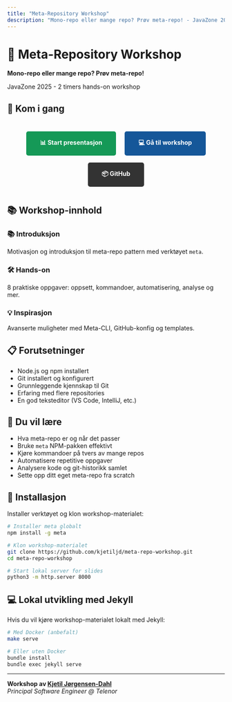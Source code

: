 ```yaml
---
title: "Meta-Repository Workshop"
description: "Mono-repo eller mange repo? Prøv meta-repo! - JavaZone 2025"
---
```


# 🚀 Meta-Repository Workshop

**Mono-repo eller mange repo? Prøv meta-repo!**

JavaZone 2025 - 2 timers hands-on workshop

## 🎯 Kom i gang

<div style="text-align: center; margin: 2rem 0;">
  <a href="slides/" style="display: inline-block; margin: 0.5rem; padding: 1rem 2rem; background: #159957; color: white; text-decoration: none; border-radius: 0.3rem; font-weight: bold;">📊 Start presentasjon</a>
  <a href="workshop/" style="display: inline-block; margin: 0.5rem; padding: 1rem 2rem; background: #155799; color: white; text-decoration: none; border-radius: 0.3rem; font-weight: bold;">💻 Gå til workshop</a>
  <a href="https://github.com/kjetiljd/meta-repo-workshop" style="display: inline-block; margin: 0.5rem; padding: 1rem 2rem; background: #333; color: white; text-decoration: none; border-radius: 0.3rem; font-weight: bold;">📦 GitHub</a>
</div>

## 📚 Workshop-innhold

### 📚 Introduksjon
Motivasjon og introduksjon til meta-repo pattern med verktøyet `meta`.

### 🛠 Hands-on
8 praktiske oppgaver: oppsett, kommandoer, automatisering, analyse og mer.

### 💡 Inspirasjon
Avanserte muligheter med Meta-CLI, GitHub-konfig og templates.

## 📋 Forutsetninger

- Node.js og npm installert
- Git installert og konfigurert
- Grunnleggende kjennskap til Git
- Erfaring med flere repositories
- En god teksteditor (VS Code, IntelliJ, etc.)

## 🎯 Du vil lære

- Hva meta-repo er og når det passer
- Bruke `meta` NPM-pakken effektivt
- Kjøre kommandoer på tvers av mange repos
- Automatisere repetitive oppgaver
- Analysere kode og git-historikk samlet
- Sette opp ditt eget meta-repo fra scratch

## 🚀 Installasjon

Installer verktøyet og klon workshop-materialet:

```bash
# Installer meta globalt
npm install -g meta

# Klon workshop-materialet
git clone https://github.com/kjetiljd/meta-repo-workshop.git
cd meta-repo-workshop

# Start lokal server for slides
python3 -m http.server 8000
```

## 💻 Lokal utvikling med Jekyll

Hvis du vil kjøre workshop-materialet lokalt med Jekyll:

```bash
# Med Docker (anbefalt)
make serve

# Eller uten Docker
bundle install
bundle exec jekyll serve
```

---

**Workshop av [Kjetil Jørgensen-Dahl](https://www.linkedin.com/in/kjetiljd/)**  
*Principal Software Engineer @ Telenor*
